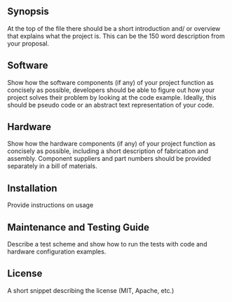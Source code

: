 ## Synopsis

At the top of the file there should be a short introduction and/ or overview that explains what the project is. This can be the 150 word description from your proposal.

## Software

Show how the software components (if any) of your project function as concisely as possible, developers should be able to figure out how your project solves their problem by looking at the code example. Ideally, this should be pseudo code or an abstract text representation of your code.


## Hardware

Show how the hardware components (if any) of your project function as concisely as possible, including a short description of fabrication and assembly. Component suppliers and part numbers should be provided separately in a bill of materials.

## Installation

Provide instructions on usage 

## Maintenance and Testing Guide

Describe a test scheme and show how to run the tests with code and hardware configuration examples.

## License

A short snippet describing the license (MIT, Apache, etc.) 
